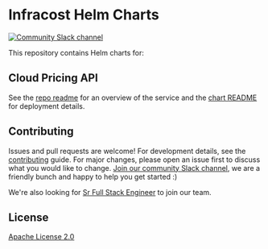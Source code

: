# Infracost Helm Charts

<a href="https://www.infracost.io/community-chat"><img alt="Community Slack channel" src="https://img.shields.io/badge/chat-Slack-%234a154b"/></a>

This repository contains Helm charts for:
## Cloud Pricing API
See the [repo readme](https://github.com/infracost/cloud-pricing-api) for an overview of the service and the [chart README](charts/cloud-pricing-api/README.md) for deployment details.

## Contributing

Issues and pull requests are welcome! For development details, see the [contributing](CONTRIBUTING.md) guide. For major changes, please open an issue first to discuss what you would like to change. [Join our community Slack channel](https://www.infracost.io/community-chat), we are a friendly bunch and happy to help you get started :)

We're also looking for [Sr Full Stack Engineer](https://www.infracost.io/join-the-team) to join our team.

## License

[Apache License 2.0](https://choosealicense.com/licenses/apache-2.0/)
